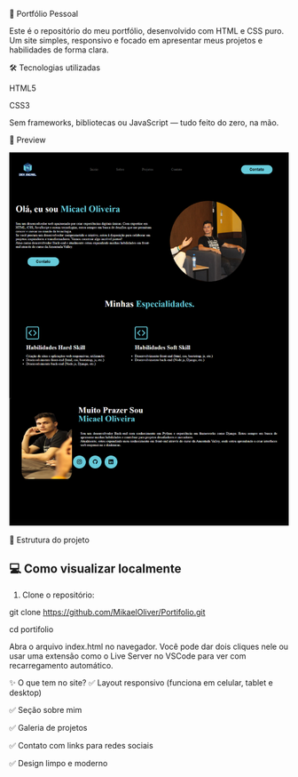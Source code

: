 💼 Portfólio Pessoal

Este é o repositório do meu portfólio, desenvolvido com HTML e CSS puro. Um site simples, responsivo e focado em apresentar meus projetos e habilidades de forma clara.

🛠 Tecnologias utilizadas

HTML5

CSS3

Sem frameworks, bibliotecas ou JavaScript — tudo feito do zero, na mão.

📸 Preview

<!-- markdownlint-capture -->
![HOME](./images/projeto-portfolio.png)

📁 Estrutura do projeto

## 💻 Como visualizar localmente

1. Clone o repositório:


git clone https://github.com/MikaelOliver/Portifolio.git


cd portifolio




Abra o arquivo index.html no navegador.
Você pode dar dois cliques nele ou usar uma extensão como o Live Server no VSCode para ver com recarregamento automático.

✨ O que tem no site?
✅ Layout responsivo (funciona em celular, tablet e desktop)

✅ Seção sobre mim

✅ Galeria de projetos

✅ Contato com links para redes sociais

✅ Design limpo e moderno




